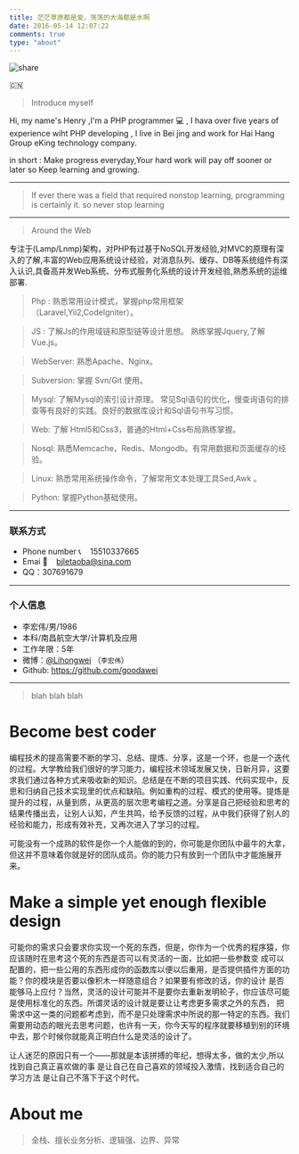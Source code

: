 ```yaml
---
title: 茫茫草原都是爱，荡荡的大海都是水啊
date: 2016-05-14 12:07:22
comments: true
type: "about"
---
```


![share][1]

[1]: http://o8979n2hu.bkt.clouddn.com/about.jpg

:cn:

<blockquote class="blockquote-center">Introduce myself</blockquote>


Hi, my name's Henry ,I'm a PHP programmer :computer: , I hava over five years of experience wiht PHP developing , I live in Bei jing and work for Hai Hang Group eKing technology company.

in short : Make progress everyday,Your hard work will pay off sooner or later so Keep learning and growing.

----------

> If ever there was a field that required nonstop learning, programming is certainly it. so never stop learning

----------

<blockquote class="blockquote-center">Around the Web</blockquote>


专注于(Lamp/Lnmp)架构，对PHP有过基于NoSQL开发经验,对MVC的原理有深入的了解,丰富的Web应用系统设计经验，对消息队列、缓存、DB等系统组件有深入认识,具备高并发Web系统、分布式服务化系统的设计开发经验,熟悉系统的运维部署.

>Php : 熟悉常用设计模式，掌握php常用框架（Laravel,Yii2,CodeIgniter）。

>JS :  了解Js的作用域链和原型链等设计思想。 熟练掌握Jquery,了解Vue.js。 
    
>WebServer: 熟悉Apache、Nginx。

>Subversion: 掌握 Svn/Git 使用。

>Mysql: 了解Mysql的索引设计原理。 常见Sql语句的优化，慢查询语句的排查等有良好的实践。良好的数据库设计和Sql语句书写习惯。

>Web:  了解 Html5和Css3，普通的Html+Css布局熟练掌握。

>Nosql: 熟悉Memcache，Redis、Mongodb。有常用数据和页面缓存的经验。

>Linux: 熟悉常用系统操作命令，了解常用文本处理工具Sed,Awk 。

>Python: 掌握Python基础使用。

----------

### 联系方式


- Phone number :telephone_receiver: &nbsp;&nbsp; 15510337665
- Emai :email: &nbsp;&nbsp; bjletaoba@sina.com
- QQ：307691679

----------

### 个人信息

 - 李宏伟/男/1986 
 - 本科/南昌航空大学/计算机及应用 
 - 工作年限：5年
 - 微博：[@Lihongwei](http://weibo.com/goodawei1986) （``` 李宏伟 ```）
 - Github: https://github.com/goodawei 

----------

<blockquote class="blockquote-center">blah blah blah</blockquote>

  # Become best coder

  编程技术的提高需要不断的学习、总结、提炼、分享，这是一个环，也是一个迭代的过程。大学教给我们很好的学习能力，编程技术领域发展又快，日新月异，这要求我们通过各种方式来吸收新的知识。总结是在不断的项目实践、代码实现中，反思和归纳自己技术实现里的优点和缺陷。例如重构的过程、模式的使用等。提炼是提升的过程，从量到质，从更高的层次思考编程之道。分享是自己把经验和思考的结果传播出去，让别人认知，产生共鸣，给予反馈的过程，从中我们获得了别人的经验和能力，形成有效补充，又再次进入了学习的过程。

  可能没有一个成熟的软件是你一个人能做的到的，你可能是你团队中最牛的大拿，但这并不意味着你就是好的团队成员。你的能力只有放到一个团队中才能施展开来。
  
  # Make a simple yet enough flexible design 

  可能你的需求只会要求你实现一个死的东西，但是，你作为一个优秀的程序猿，你应该随时在思考这个死的东西是否可以有灵活的一面，比如把一些参数变 成可以配置的，把一些公用的东西形成你的函数库以便以后重用，是否提供插件方面的功能？你的模块是否要以像积木一样随意组合？如果要有修改的话，你的设计 是否能够马上应付？当然，灵活的设计可能并不是要你去重新发明轮子，你应该尽可能是使用标准化的东西。所谓灵话的设计就是要让让考虑更多需求之外的东西， 把需求中这一类的问题都考虑到，而不是只处理需求中所说的那一特定的东西。我们需要用动态的眼光去思考问题，也许有一天，你今天写的程序就要移植到别的环境中去，那个时候你就能真正明白什么是灵活的设计了。
  
  让人迷茫的原因只有一个——那就是本该拼搏的年纪，想得太多，做的太少,所以找到自己真正喜欢做的事 是让自己在自己喜欢的领域投入激情，找到适合自己的学习方法 是让自己不落下于这个时代。

  # About me

  > 全栈、擅长业务分析、逻辑强、边界、异常

 
